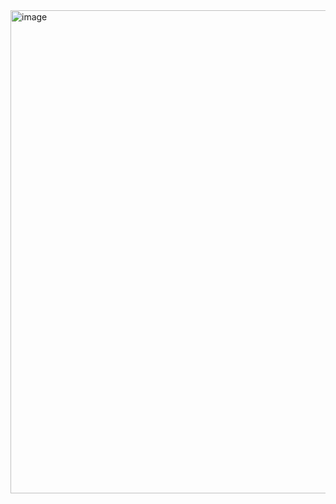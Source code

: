 <img width="773" alt="image" src="https://github.com/jgoux/jest-concurrent-describe/assets/1443499/ba6defee-5faa-478f-8618-8c0dccbe6218">
